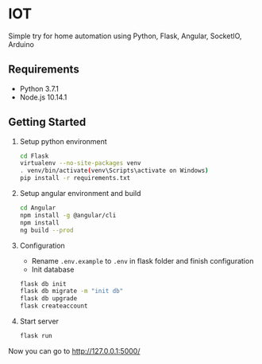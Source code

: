 # IOT
Simple try for home automation using Python, Flask, Angular, SocketIO, Arduino

## Requirements
* Python 3.7.1
* Node.js 10.14.1

## Getting Started
1. Setup python environment
    ```bash
    cd Flask
    virtualenv --no-site-packages venv
    . venv/bin/activate(venv\Scripts\activate on Windows)
    pip install -r requirements.txt
    ```
2. Setup angular environment and build
	```bash
    cd Angular
    npm install -g @angular/cli
    npm install
    ng build --prod
	```
3. Configuration

    - Rename ```.env.example``` to ```.env``` in flask folder and finish configuration
    - Init database
    ```bash
    flask db init
    flask db migrate -m "init db"
    flask db upgrade
    flask createaccount
    ```
4. Start server
    ```bash
    flask run
    ```
Now you can go to http://127.0.0.1:5000/
